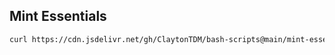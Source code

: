 ## Mint Essentials
```bash
curl https://cdn.jsdelivr.net/gh/ClaytonTDM/bash-scripts@main/mint-essentials.sh | bash
```
